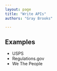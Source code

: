 ```yaml
---
layout: page
title: "Write APIs"
authors: "Gray Brooks"

---
```


## Examples
* USPS
* Regulations.gov
* We The People
